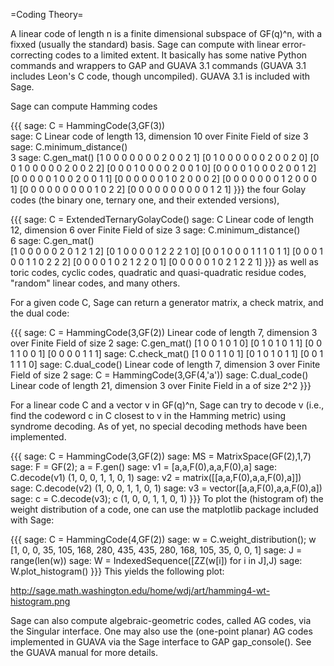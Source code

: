  =Coding Theory=

A linear code of length n  is a finite dimensional subspace of GF(q)^n, with a fixxed (usually the standard) basis. Sage can compute with linear error-correcting codes to a limited extent. It basically has some native Python commands and wrappers to GAP and GUAVA 3.1 commands (GUAVA 3.1 includes Leon's C code, though uncompiled). GUAVA 3.1 is included with Sage.

Sage can compute Hamming codes

{{{
sage: C = HammingCode(3,GF(3))   
sage: C
Linear code of length 13, dimension 10 over Finite Field of size 3
sage: C.minimum_distance()     
3
sage: C.gen_mat()
    [1 0 0 0 0 0 0 0 2 0 0 2 1]
    [0 1 0 0 0 0 0 0 2 0 0 2 0]
    [0 0 1 0 0 0 0 0 2 0 0 2 2]
    [0 0 0 1 0 0 0 0 2 0 0 1 0]
    [0 0 0 0 1 0 0 0 2 0 0 1 2]
    [0 0 0 0 0 1 0 0 2 0 0 1 1]
    [0 0 0 0 0 0 1 0 2 0 0 0 2]
    [0 0 0 0 0 0 0 1 2 0 0 0 1]
    [0 0 0 0 0 0 0 0 0 1 0 2 2]
    [0 0 0 0 0 0 0 0 0 0 1 2 1]
}}}
the four Golay codes (the binary one, ternary one, and their extended versions),

{{{
sage: C = ExtendedTernaryGolayCode() 
sage: C
Linear code of length 12, dimension 6 over Finite Field of size 3
sage: C.minimum_distance()               
6
sage: C.gen_mat()               
    [1 0 0 0 0 0 2 0 1 2 1 2]
    [0 1 0 0 0 0 1 2 2 2 1 0]
    [0 0 1 0 0 0 1 1 1 0 1 1]
    [0 0 0 1 0 0 1 1 0 2 2 2]
    [0 0 0 0 1 0 2 1 2 2 0 1]
    [0 0 0 0 0 1 0 2 1 2 2 1]
}}}
as well as toric codes, cyclic codes, quadratic and quasi-quadratic residue codes, "random" linear codes, and many others. 

For a given code C, Sage can return a generator matrix, a check matrix, and the dual code:

{{{
sage: C = HammingCode(3,GF(2))
Linear code of length 7, dimension 3 over Finite Field of size 2
sage: C.gen_mat()
   [1 0 0 1 0 1 0]
   [0 1 0 1 0 1 1]
   [0 0 1 1 0 0 1]
   [0 0 0 0 1 1 1]
sage: C.check_mat()
   [1 0 0 1 1 0 1]
   [0 1 0 1 0 1 1]
   [0 0 1 1 1 1 0]
sage: C.dual_code()
Linear code of length 7, dimension 3 over Finite Field of size 2
sage: C = HammingCode(3,GF(4,'a'))
sage: C.dual_code()
Linear code of length 21, dimension 3 over Finite Field in a of size 2^2
}}}

For a linear code C and a vector v in GF(q)^n, Sage can try to decode v (i.e., find the codeword c in C closest to v in the Hamming metric) using syndrome decoding. As of yet, no special decoding methods have been implemented.


{{{
sage: C = HammingCode(3,GF(2))
sage: MS = MatrixSpace(GF(2),1,7)
sage: F = GF(2); a = F.gen()
sage: v1 = [a,a,F(0),a,a,F(0),a]
sage: C.decode(v1)
(1, 0, 0, 1, 1, 0, 1)
sage: v2 = matrix([[a,a,F(0),a,a,F(0),a]])
sage: C.decode(v2)
(1, 0, 0, 1, 1, 0, 1)
sage: v3 = vector([a,a,F(0),a,a,F(0),a])
sage: c = C.decode(v3); c
(1, 0, 0, 1, 1, 0, 1)
}}}
To plot the (histogram of) the weight distribution of a code, one can use the matplotlib package included with Sage:

{{{
sage: C = HammingCode(4,GF(2))
sage: w = C.weight_distribution(); w
[1, 0, 0, 35, 105, 168, 280, 435, 435, 280, 168, 105, 35, 0, 0, 1]
sage: J = range(len(w))
sage: W = IndexedSequence([ZZ(w[i]) for i in J],J)
sage: W.plot_histogram()
}}}
This yields the following plot:

http://sage.math.washington.edu/home/wdj/art/hamming4-wt-histogram.png

Sage can also compute algebraic-geometric codes, called AG codes, via the Singular interface. One may also use the (one-point planar) AG codes implemented in GUAVA via the Sage interface to GAP gap_console(). See the GUAVA manual for more details.
